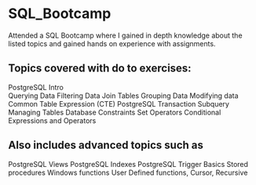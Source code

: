 # SQL_Bootcamp

Attended a SQL Bootcamp where I gained in depth knowledge about the listed topics and gained hands on experience with assignments.

## Topics covered with do to exercises:
PostgreSQL Intro  
Querying Data 
Filtering Data 
Join Tables
Grouping Data
Modifying data 
Common Table Expression (CTE)
PostgreSQL Transaction 
Subquery
Managing Tables
Database Constraints
Set Operators
Conditional Expressions and Operators 

## Also includes advanced topics such as 
PostgreSQL Views 
PostgreSQL Indexes
PostgreSQL Trigger Basics
Stored procedures
Windows functions
User Defined functions, Cursor, Recursive
